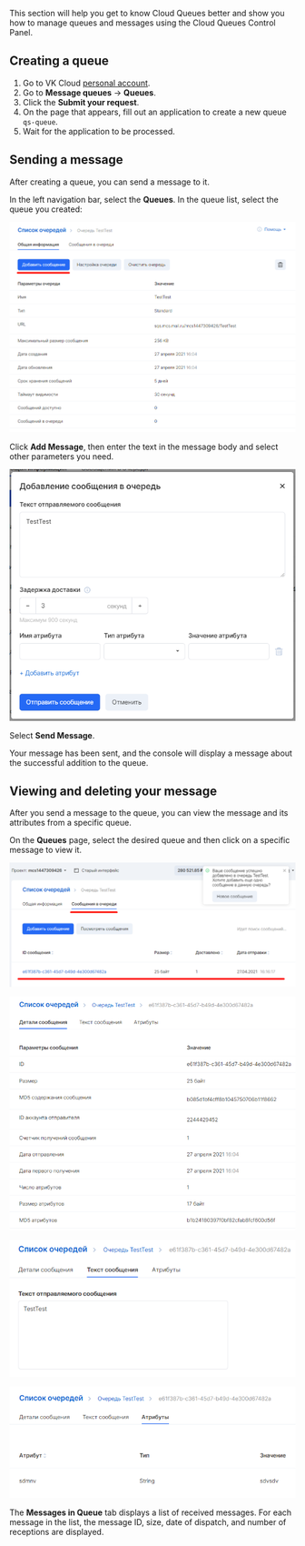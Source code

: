 This section will help you get to know Cloud Queues better and show you how to manage queues and messages using the Cloud Queues Control Panel.

## Creating a queue

1. Go to VK Cloud [personal account](https://msk.cloud.vk.com/app/en).
1. Go to **Message queues** → **Queues**.
1. Click the **Submit your request**.
1. On the page that appears, fill out an application to create a new queue `qs-queue`.
1. Wait for the application to be processed.

## Sending a message

After creating a queue, you can send a message to it.

In the left navigation bar, select the **Queues**. In the queue list, select the queue you created:

![](./assets/helpjuice_production-2fuploads-2fupload-2fimage-2f7055-2fdirect-2f1619529227308-1619529227308.png)

Click **Add Message**, then enter the text in the message body and select other parameters you need.

![](./assets/helpjuice_production-2fuploads-2fupload-2fimage-2f7055-2fdirect-2f1619529310155-1619529310155.png)

Select **Send Message**.

Your message has been sent, and the console will display a message about the successful addition to the queue.

## Viewing and deleting your message

After you send a message to the queue, you can view the message and its attributes from a specific queue.

On the **Queues** page, select the desired queue and then click on a specific message to view it.

![](./assets/helpjuice_production-2fuploads-2fupload-2fimage-2f7055-2fdirect-2f1619529450805-1619529450805.png)

![](./assets/helpjuice_production-2fuploads-2fupload-2fimage-2f7055-2fdirect-2f1619529491828-1619529491828.png)

![](./assets/helpjuice_production-2fuploads-2fupload-2fimage-2f7055-2fdirect-2f1619529516071-1619529516071.png)

![](./assets/helpjuice_production-2fuploads-2fupload-2fimage-2f7055-2fdirect-2f1619529560966-1619529560966.png)

The **Messages in Queue** tab displays a list of received messages. For each message in the list, the message ID, size, date of dispatch, and number of receptions are displayed.
